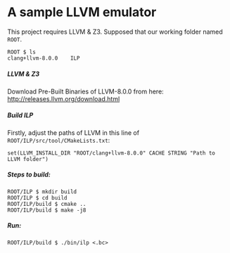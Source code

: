 # A sample LLVM emulator

This project requires LLVM & Z3. Supposed that our working folder named `ROOT`.

```
ROOT $ ls
clang+llvm-8.0.0    ILP
```

##### LLVM & Z3

Download Pre-Built Binaries of LLVM-8.0.0 from here: http://releases.llvm.org/download.html

##### Build ILP
Firstly, adjust the paths of LLVM in this line of `ROOT/ILP/src/tool/CMakeLists.txt`:

```
set(LLVM_INSTALL_DIR "ROOT/clang+llvm-8.0.0" CACHE STRING "Path to LLVM folder")
```

##### Steps to build:

```
ROOT/ILP $ mkdir build
ROOT/ILP $ cd build
ROOT/ILP/build $ cmake ..
ROOT/ILP/build $ make -j8
```

##### Run:

```
ROOT/ILP/build $ ./bin/ilp <.bc>
```

